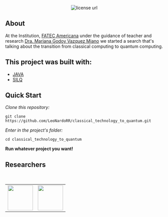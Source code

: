 <p align="center">
  <a>
    <img alt="license url" src="https://img.shields.io/badge/License-GPL--3.0-green?style=for-the-badge&labelColor=1C1E26&color=FDDE4A">
  </a>
</p>

## About

<a>At the Institution, [FATEC Americana](https://www.fatec.edu.br/) under the guidance of teacher and research [Dra. Mariana Godoy Vazquez Miano](http://lattes.cnpq.br/1666058085031027) we started a search that's talking about the transition from classical computing to quantum computing.</a>

<!--
## Tests
-->

## This project was built with: 

- [JAVA](https://www.java.com/pt-BR/)
- [SILQ](https://silq.ethz.ch/)

## Quick Start
*Clone this repository:*
 ```
 git clone https://github.com/LeoNardoRR/classical_technology_to_quantum.git
 ```
*Enter in the project's folder:*
 ```
 cd classical_technology_to_quantum
 ```
 
**Run whatever project you want!**
 
<!--
## 🧾	License
-->

## Researchers

<table>
  <tbody>
    <tr>
      <td align="center" valign="middle">
        <a href="http://lattes.cnpq.br/1666058085031027" target="_blank">
          <img width="80px" src="http://servicosweb.cnpq.br/wspessoa/servletrecuperafoto?tipo=1&id=K4757651T6">
        </a>
      </td>
      <br>
      <!-- <td align="center" valign="middle">
        <a href="https://github.com/erickgalvao04" target="_blank">
          <img width="80px" src="">
        </a>
      </td> -->
        <td align="center" valign="middle">
        <a href="https://github.com/LeoNardoRR" target="_blank">
          <img width="80px" src="https://avatars.githubusercontent.com/u/103374280?v=4">
        </a>
      </td>
      <!-- <td align="center" valign="middle">
        <a href="https://github.com/stheffani" target="_blank">
          <img width="80px" src="">
        </a>
      </td> -->
    </tr>
  </tbody>
</table>
